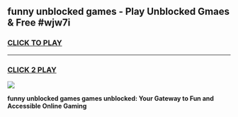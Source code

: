 
## funny unblocked games - Play Unblocked Gmaes & Free #wjw7i
<h3>
<a href="https://premium.freeplayer.one?title=funny_unblocked_games&ref=01M">CLICK TO PLAY</a></h3>
<hr>

<h3>
<a href="https://premium.freeplayer.one?title=funny_unblocked_games&ref=01M">CLICK 2 PLAY</a>
  
</h3>

<a href="https://premium.freeplayer.one?title=funny_unblocked_games&ref=01M"><img src="https://clearcache.store/games.png"></a>


**funny unblocked games games unblocked: Your Gateway to Fun and Accessible Online Gaming**
